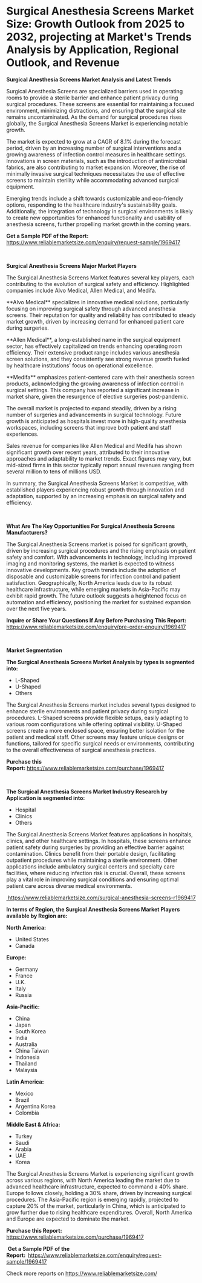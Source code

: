 <p><h1>Surgical Anesthesia Screens Market Size: Growth Outlook from 2025 to 2032, projecting at Market's Trends Analysis by Application, Regional Outlook, and Revenue</h1></p><p><strong>Surgical Anesthesia Screens Market Analysis and Latest Trends</strong></p>
<p><p>Surgical Anesthesia Screens are specialized barriers used in operating rooms to provide a sterile barrier and enhance patient privacy during surgical procedures. These screens are essential for maintaining a focused environment, minimizing distractions, and ensuring that the surgical site remains uncontaminated. As the demand for surgical procedures rises globally, the Surgical Anesthesia Screens Market is experiencing notable growth.</p><p>The market is expected to grow at a CAGR of 8.1% during the forecast period, driven by an increasing number of surgical interventions and a growing awareness of infection control measures in healthcare settings. Innovations in screen materials, such as the introduction of antimicrobial fabrics, are also contributing to market expansion. Moreover, the rise of minimally invasive surgical techniques necessitates the use of effective screens to maintain sterility while accommodating advanced surgical equipment.</p><p>Emerging trends include a shift towards customizable and eco-friendly options, responding to the healthcare industry's sustainability goals. Additionally, the integration of technology in surgical environments is likely to create new opportunities for enhanced functionality and usability of anesthesia screens, further propelling market growth in the coming years.</p></p>
<p><strong>Get a Sample PDF of the Report:&nbsp;</strong> <a href="https://www.reliablemarketsize.com/enquiry/request-sample/1969417?utm_campaign=2773&utm_medium=2&utm_source=Github&utm_content=ia&utm_term=05032025&utm_id=surgical-anesthesia-screens">https://www.reliablemarketsize.com/enquiry/request-sample/1969417</a></p>
<p>&nbsp;</p>
<p><strong>Surgical Anesthesia Screens Major Market Players</strong></p>
<p><p>The Surgical Anesthesia Screens Market features several key players, each contributing to the evolution of surgical safety and efficiency. Highlighted companies include Alvo Medical, Allen Medical, and Medifa.</p><p>**Alvo Medical** specializes in innovative medical solutions, particularly focusing on improving surgical safety through advanced anesthesia screens. Their reputation for quality and reliability has contributed to steady market growth, driven by increasing demand for enhanced patient care during surgeries.</p><p>**Allen Medical**, a long-established name in the surgical equipment sector, has effectively capitalized on trends enhancing operating room efficiency. Their extensive product range includes various anesthesia screen solutions, and they consistently see strong revenue growth fueled by healthcare institutions' focus on operational excellence.</p><p>**Medifa** emphasizes patient-centered care with their anesthesia screen products, acknowledging the growing awareness of infection control in surgical settings. This company has reported a significant increase in market share, given the resurgence of elective surgeries post-pandemic.</p><p>The overall market is projected to expand steadily, driven by a rising number of surgeries and advancements in surgical technology. Future growth is anticipated as hospitals invest more in high-quality anesthesia workspaces, including screens that improve both patient and staff experiences.</p><p>Sales revenue for companies like Allen Medical and Medifa has shown significant growth over recent years, attributed to their innovative approaches and adaptability to market trends. Exact figures may vary, but mid-sized firms in this sector typically report annual revenues ranging from several million to tens of millions USD.</p><p>In summary, the Surgical Anesthesia Screens Market is competitive, with established players experiencing robust growth through innovation and adaptation, supported by an increasing emphasis on surgical safety and efficiency.</p></p>
<p>&nbsp;</p>
<p><strong>What Are The Key Opportunities For Surgical Anesthesia Screens Manufacturers?</strong></p>
<p><p>The Surgical Anesthesia Screens market is poised for significant growth, driven by increasing surgical procedures and the rising emphasis on patient safety and comfort. With advancements in technology, including improved imaging and monitoring systems, the market is expected to witness innovative developments. Key growth trends include the adoption of disposable and customizable screens for infection control and patient satisfaction. Geographically, North America leads due to its robust healthcare infrastructure, while emerging markets in Asia-Pacific may exhibit rapid growth. The future outlook suggests a heightened focus on automation and efficiency, positioning the market for sustained expansion over the next five years.</p></p>
<p><strong>Inquire or Share Your Questions If Any Before Purchasing This Report:</strong> <a href="https://www.reliablemarketsize.com/enquiry/pre-order-enquiry/1969417?utm_campaign=2773&utm_medium=2&utm_source=Github&utm_content=ia&utm_term=05032025&utm_id=surgical-anesthesia-screens">https://www.reliablemarketsize.com/enquiry/pre-order-enquiry/1969417</a></p>
<p>&nbsp;</p>
<p><strong>Market Segmentation</strong></p>
<p><strong>The Surgical Anesthesia Screens Market Analysis by types is segmented into:</strong></p>
<p><ul><li>L-Shaped</li><li>U-Shaped</li><li>Others</li></ul></p>
<p><p>The Surgical Anesthesia Screens market includes several types designed to enhance sterile environments and patient privacy during surgical procedures. L-Shaped screens provide flexible setups, easily adapting to various room configurations while offering optimal visibility. U-Shaped screens create a more enclosed space, ensuring better isolation for the patient and medical staff. Other screens may feature unique designs or functions, tailored for specific surgical needs or environments, contributing to the overall effectiveness of surgical anesthesia practices.</p></p>
<p><strong>Purchase this Report:&nbsp;</strong><a href="https://www.reliablemarketsize.com/purchase/1969417?utm_campaign=2773&utm_medium=2&utm_source=Github&utm_content=ia&utm_term=05032025&utm_id=surgical-anesthesia-screens">https://www.reliablemarketsize.com/purchase/1969417</a></p>
<p>&nbsp;</p>
<p><strong>The Surgical Anesthesia Screens Market Industry Research by Application is segmented into:</strong></p>
<p><ul><li>Hospital</li><li>Clinics</li><li>Others</li></ul></p>
<p><p>The Surgical Anesthesia Screens Market features applications in hospitals, clinics, and other healthcare settings. In hospitals, these screens enhance patient safety during surgeries by providing an effective barrier against contamination. Clinics benefit from their portable design, facilitating outpatient procedures while maintaining a sterile environment. Other applications include ambulatory surgical centers and specialty care facilities, where reducing infection risk is crucial. Overall, these screens play a vital role in improving surgical conditions and ensuring optimal patient care across diverse medical environments.</p></p>
<p><a href="https://www.reliablemarketsize.com/surgical-anesthesia-screens-r1969417?utm_campaign=2773&utm_medium=2&utm_source=Github&utm_content=ia&utm_term=05032025&utm_id=surgical-anesthesia-screens">&nbsp;https://www.reliablemarketsize.com/surgical-anesthesia-screens-r1969417</a></p>
<p><strong>In terms of Region, the Surgical Anesthesia Screens Market Players available by Region are:</strong></p>
<p>
    <p> <strong> North America: </strong>
        <ul>
            <li>United States</li>
            <li>Canada</li>
        </ul>
        </p> 
    <p> <strong> Europe: </strong>
        <ul>
            <li>Germany</li>
            <li>France</li>
            <li>U.K.</li>
            <li>Italy</li>
            <li>Russia</li>
        </ul>
        </p> 
    <p> <strong> Asia-Pacific: </strong>
        <ul>
            <li>China</li>
            <li>Japan</li>
            <li>South Korea</li>
            <li>India</li>
            <li>Australia</li>
            <li>China Taiwan</li>
            <li>Indonesia</li>
            <li>Thailand</li>
            <li>Malaysia</li>
        </ul>
        </p> 
    <p> <strong> Latin America: </strong>
        <ul>
            <li>Mexico</li>
            <li>Brazil</li>
            <li>Argentina Korea</li>
            <li>Colombia</li>
        </ul>
        </p> 
    <p> <strong> Middle East & Africa: </strong>
        <ul>
            <li>Turkey</li>
            <li>Saudi</li>
            <li>Arabia</li>
            <li>UAE</li>
            <li>Korea</li>
        </ul>
    </p>
    </p>
<p><p>The Surgical Anesthesia Screens Market is experiencing significant growth across various regions, with North America leading the market due to advanced healthcare infrastructure, expected to command a 40% share. Europe follows closely, holding a 30% share, driven by increasing surgical procedures. The Asia-Pacific region is emerging rapidly, projected to capture 20% of the market, particularly in China, which is anticipated to grow further due to rising healthcare expenditures. Overall, North America and Europe are expected to dominate the market.</p></p>
<p><strong>Purchase this Report: </strong><a href="https://www.reliablemarketsize.com/purchase/1969417?utm_campaign=2773&utm_medium=2&utm_source=Github&utm_content=ia&utm_term=05032025&utm_id=surgical-anesthesia-screens">https://www.reliablemarketsize.com/purchase/1969417</a></p>
<p>&nbsp;<strong>Get a Sample PDF of the Report:&nbsp;&nbsp;</strong><a href="https://www.reliablemarketsize.com/enquiry/request-sample/1969417?utm_campaign=2773&utm_medium=2&utm_source=Github&utm_content=ia&utm_term=05032025&utm_id=surgical-anesthesia-screens">https://www.reliablemarketsize.com/enquiry/request-sample/1969417</a></p>
<p><strong></strong></p>
<p>Check more reports on <a href="https://www.reliablemarketsize.com/?utm_campaign=2773&utm_medium=2&utm_source=Github&utm_content=ia&utm_term=05032025&utm_id=surgical-anesthesia-screens">https://www.reliablemarketsize.com/</a></p>